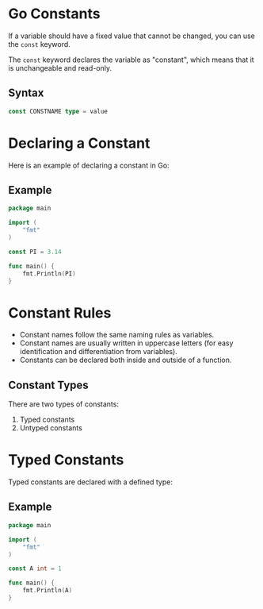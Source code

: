# Go Constants

If a variable should have a fixed value that cannot be changed, you can use the `const` keyword.

The `const` keyword declares the variable as "constant", which means that it is unchangeable and read-only.

## Syntax

``` go
const CONSTNAME type = value
```

# Declaring a Constant

Here is an example of declaring a constant in Go:

## Example

``` go
package main

import (
    "fmt"
)

const PI = 3.14

func main() {
    fmt.Println(PI)
}
```
# Constant Rules

- Constant names follow the same naming rules as variables.
- Constant names are usually written in uppercase letters (for easy identification and differentiation from variables).
- Constants can be declared both inside and outside of a function.

## Constant Types

There are two types of constants:

1. Typed constants
2. Untyped constants

# Typed Constants

Typed constants are declared with a defined type:

## Example

``` go
package main

import (
    "fmt"
)

const A int = 1

func main() {
    fmt.Println(A)
}
```

